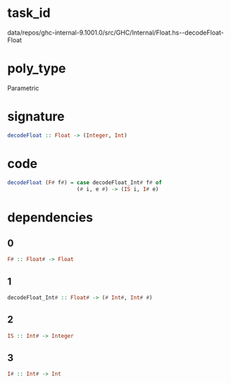 
# task_id
data/repos/ghc-internal-9.1001.0/src/GHC/Internal/Float.hs--decodeFloat-Float

# poly_type
Parametric

# signature
```haskell
decodeFloat :: Float -> (Integer, Int)
```   

# code
```haskell
decodeFloat (F# f#) = case decodeFloat_Int# f# of
                      (# i, e #) -> (IS i, I# e)
```

# dependencies
## 0
```haskell
F# :: Float# -> Float
```
## 1
```haskell
decodeFloat_Int# :: Float# -> (# Int#, Int# #)
```
## 2
```haskell
IS :: Int# -> Integer
```
## 3
```haskell
I# :: Int# -> Int
```